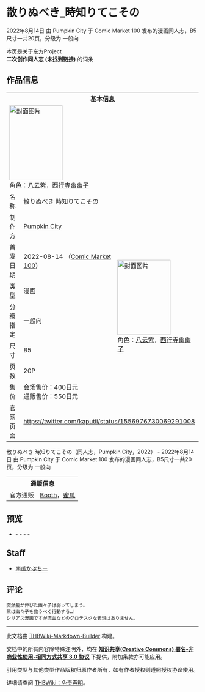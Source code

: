 # 散りぬべき_時知りてこその

<!-- source html: G:\repos\THBWiki-Markdown-Builder\THBWikiMarkdown\Temp\main\c\cc\ns0%3A%E6%95%A3%E3%82%8A%E3%81%AC%E3%81%B9%E3%81%8D_%E6%99%82%E7%9F%A5%E3%82%8A%E3%81%A6%E3%81%93%E3%81%9D%E3%81%AE.html -->

2022年8月14日 由 Pumpkin City 于 Comic Market 100 发布的漫画同人志，B5尺寸一共20页，分级为 一般向

本页是关于东方Project  
 **二次创作同人志 (未找到链接)** 的词条
## 作品信息

<table><tbody><tr><th colspan="3">基本信息</th></tr><tr><td class="cover-artwork-mobile" colspan="2"><a href="./文件-散りぬべき_時知りてこその封面.jpg.md" class="image" title="封面图片"><img alt="封面图片" src="https://upload.thwiki.cc/thumb/6/63/%E6%95%A3%E3%82%8A%E3%81%AC%E3%81%B9%E3%81%8D_%E6%99%82%E7%9F%A5%E3%82%8A%E3%81%A6%E3%81%93%E3%81%9D%E3%81%AE%E5%B0%81%E9%9D%A2.jpg/139px-%E6%95%A3%E3%82%8A%E3%81%AC%E3%81%B9%E3%81%8D_%E6%99%82%E7%9F%A5%E3%82%8A%E3%81%A6%E3%81%93%E3%81%9D%E3%81%AE%E5%B0%81%E9%9D%A2.jpg" decoding="async" loading="lazy" width="139" height="196" srcset="https://upload.thwiki.cc/thumb/6/63/%E6%95%A3%E3%82%8A%E3%81%AC%E3%81%B9%E3%81%8D_%E6%99%82%E7%9F%A5%E3%82%8A%E3%81%A6%E3%81%93%E3%81%9D%E3%81%AE%E5%B0%81%E9%9D%A2.jpg/208px-%E6%95%A3%E3%82%8A%E3%81%AC%E3%81%B9%E3%81%8D_%E6%99%82%E7%9F%A5%E3%82%8A%E3%81%A6%E3%81%93%E3%81%9D%E3%81%AE%E5%B0%81%E9%9D%A2.jpg 1.5x, https://upload.thwiki.cc/thumb/6/63/%E6%95%A3%E3%82%8A%E3%81%AC%E3%81%B9%E3%81%8D_%E6%99%82%E7%9F%A5%E3%82%8A%E3%81%A6%E3%81%93%E3%81%9D%E3%81%AE%E5%B0%81%E9%9D%A2.jpg/277px-%E6%95%A3%E3%82%8A%E3%81%AC%E3%81%B9%E3%81%8D_%E6%99%82%E7%9F%A5%E3%82%8A%E3%81%A6%E3%81%93%E3%81%9D%E3%81%AE%E5%B0%81%E9%9D%A2.jpg 2x" data-file-width="1075" data-file-height="1518"></a><div class="cover-char">角色：<a href="./八云紫.md" title="八云紫">八云紫</a>，<a href="./西行寺幽幽子.md" title="西行寺幽幽子">西行寺幽幽子</a></div></td>
</tr><tr><td class="label">名称</td><td colspan="2"> 散りぬべき 時知りてこその </td></tr><tr><td class="label">制作方</td><td><a href="./Pumpkin_City.md" title="Pumpkin City">Pumpkin City</a></td><td class="cover-artwork" rowspan="7" style="min-width:196px;"><a href="./文件-散りぬべき_時知りてこその封面.jpg.md" class="image" title="封面图片"><img alt="封面图片" src="https://upload.thwiki.cc/thumb/6/63/%E6%95%A3%E3%82%8A%E3%81%AC%E3%81%B9%E3%81%8D_%E6%99%82%E7%9F%A5%E3%82%8A%E3%81%A6%E3%81%93%E3%81%9D%E3%81%AE%E5%B0%81%E9%9D%A2.jpg/139px-%E6%95%A3%E3%82%8A%E3%81%AC%E3%81%B9%E3%81%8D_%E6%99%82%E7%9F%A5%E3%82%8A%E3%81%A6%E3%81%93%E3%81%9D%E3%81%AE%E5%B0%81%E9%9D%A2.jpg" decoding="async" loading="lazy" width="139" height="196" srcset="https://upload.thwiki.cc/thumb/6/63/%E6%95%A3%E3%82%8A%E3%81%AC%E3%81%B9%E3%81%8D_%E6%99%82%E7%9F%A5%E3%82%8A%E3%81%A6%E3%81%93%E3%81%9D%E3%81%AE%E5%B0%81%E9%9D%A2.jpg/208px-%E6%95%A3%E3%82%8A%E3%81%AC%E3%81%B9%E3%81%8D_%E6%99%82%E7%9F%A5%E3%82%8A%E3%81%A6%E3%81%93%E3%81%9D%E3%81%AE%E5%B0%81%E9%9D%A2.jpg 1.5x, https://upload.thwiki.cc/thumb/6/63/%E6%95%A3%E3%82%8A%E3%81%AC%E3%81%B9%E3%81%8D_%E6%99%82%E7%9F%A5%E3%82%8A%E3%81%A6%E3%81%93%E3%81%9D%E3%81%AE%E5%B0%81%E9%9D%A2.jpg/277px-%E6%95%A3%E3%82%8A%E3%81%AC%E3%81%B9%E3%81%8D_%E6%99%82%E7%9F%A5%E3%82%8A%E3%81%A6%E3%81%93%E3%81%9D%E3%81%AE%E5%B0%81%E9%9D%A2.jpg 2x" data-file-width="1075" data-file-height="1518"></a><div class="cover-char">角色：<a href="./八云紫.md" title="八云紫">八云紫</a>，<a href="./西行寺幽幽子.md" title="西行寺幽幽子">西行寺幽幽子</a></div></td>
</tr><tr><td class="label">首发日期</td><td>2022-08-14&#160;（<a href="/展会作品列表?e=Comic+Market%23100">Comic Market 100</a>）</td></tr><tr><td class="label">类型</td><td>漫画</td></tr><tr><td class="label">分级指定</td><td>一般向</td></tr><tr><td class="label">尺寸</td><td>B5</td></tr><tr><td class="label">页数</td><td>20P</td></tr><tr><td class="label">售价</td><td>会场售价：400日元<br>通贩售价：550日元</td></tr>
<tr><td class="label">官网页面</td><td colspan="2"><a rel="nofollow" class="external free" href="https://twitter.com/kaputii/status/1556976730069291008">https://twitter.com/kaputii/status/1556976730069291008</a></td></tr></tbody></table>

散りぬべき 時知りてこその（同人志，Pumpkin City，2022） - 2022年8月14日 由 Pumpkin City 于 Comic Market 100 发布的漫画同人志，B5尺寸一共20页，分级为 一般向

<table><tbody><tr><th colspan="3">通贩信息</th></tr><tr><td class="label">官方通贩</td><td colspan="2"><a rel="nofollow" class="external text" href="https://pumpkincity.booth.pm/items/4064812">Booth</a>，<a rel="nofollow" class="external text" href="https://www.melonbooks.co.jp/detail/detail.php?product_id=1591815">蜜瓜</a></td></tr></tbody></table>


## 预览
- [](./文件-散りぬべき_時知りてこその预览图1.jpg.md)- [](./文件-散りぬべき_時知りてこその预览图2.jpg.md)- [](./文件-散りぬべき_時知りてこその预览图3.jpg.md)- [](./文件-散りぬべき_時知りてこその预览图4.jpg.md)- [](./文件-散りぬべき_時知りてこその预览图5.jpg.md)

## Staff
- [南瓜かぷちー](./南瓜かぷちー.md)

## 评论
```
突然髪が伸びた幽々子は弱ってしまう。
紫は幽々子を救うべく行動する…!
シリアス漫画ですが流血などのグロテスクな表現はありません。 
```

  
  

  





---

此文档由 [THBWiki-Markdown-Builder](https://github.com/Delsin-Yu/THBWiki-Markdown-Builder) 构建。

文档中的所有内容除特殊注明外，均在 [**知识共享(Creative Commons) 署名-非商业性使用-相同方式共享 3.0 协议**](https://creativecommons.org/licenses/by-sa/3.0/deed.zh-hans) 下提供，附加条款亦可能应用。

引用类型与其他类型作品版权归原作者所有，如有作者授权则遵照授权协议使用。

详细请查阅 [THBWiki：免责声明](https://thbwiki.cc/THBWiki:%E5%85%8D%E8%B4%A3%E5%A3%B0%E6%98%8E)。

